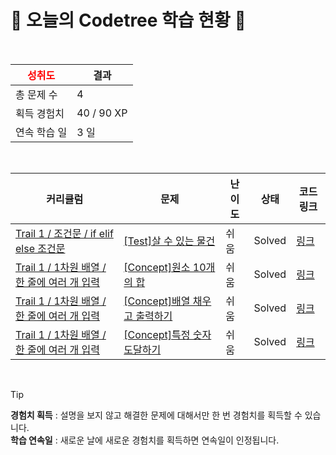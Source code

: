 # 🌲 오늘의 Codetree 학습 현황 🌲

<br />

| <span style="color:red;display:block;text-align:center;"> **성취도**</span> | 결과 |
|---|---|
| 총 문제 수 | 4 |
| 획득 경험치 | 40 / 90 XP |
| 연속 학습 일 | 3 일 |

<br />

|커리큘럼|문제|난이도|상태|코드 링크|
|---|---|---|---|---|
|[Trail 1 / 조건문 / if elif else 조건문](https://https://en.codetree.ai/trail-info/novice-low/)|[[Test]살 수 있는 물건](https://https://en.codetree.ai/trails/complete/curated-cards/test-things-able-to-buy/)|쉬움|Solved|[링크](https://github.com/apkool12/code-tree/blob/main/250111/%EC%82%B4%20%EC%88%98%20%EC%9E%88%EB%8A%94%20%EB%AC%BC%EA%B1%B4/things-able-to-buy.java)|
|[Trail 1 / 1차원 배열 / 한 줄에 여러 개 입력](https://https://en.codetree.ai/trail-info/novice-low/)|[[Concept]원소 10개의 합](https://https://en.codetree.ai/trails/complete/curated-cards/intro-sum-of-10-elements/)|쉬움|Solved|[링크](https://github.com/apkool12/code-tree/blob/main/250111/%EC%9B%90%EC%86%8C%2010%EA%B0%9C%EC%9D%98%20%ED%95%A9/sum-of-10-elements.java)|
|[Trail 1 / 1차원 배열 / 한 줄에 여러 개 입력](https://https://en.codetree.ai/trail-info/novice-low/)|[[Concept]배열 채우고 출력하기](https://https://en.codetree.ai/trails/complete/curated-cards/intro-filling-array-and-print/)|쉬움|Solved|[링크](https://github.com/apkool12/code-tree/blob/main/250111/%EB%B0%B0%EC%97%B4%20%EC%B1%84%EC%9A%B0%EA%B3%A0%20%EC%B6%9C%EB%A0%A5%ED%95%98%EA%B8%B0/filling-array-and-print.java)|
|[Trail 1 / 1차원 배열 / 한 줄에 여러 개 입력](https://https://en.codetree.ai/trail-info/novice-low/)|[[Concept]특정 숫자 도달하기](https://https://en.codetree.ai/trails/complete/curated-cards/intro-reaching-specific-number/)|쉬움|Solved|[링크](https://github.com/apkool12/code-tree/blob/main/250111/%ED%8A%B9%EC%A0%95%20%EC%88%AB%EC%9E%90%20%EB%8F%84%EB%8B%AC%ED%95%98%EA%B8%B0/reaching-specific-number.java)|


<br />

> [!TIP]
> **경험치 획득** : 설명을 보지 않고 해결한 문제에 대해서만 한 번 경험치를 획득할 수 있습니다.  
> **학습 연속일** : 새로운 날에 새로운 경험치를 획득하면 연속일이 인정됩니다.

